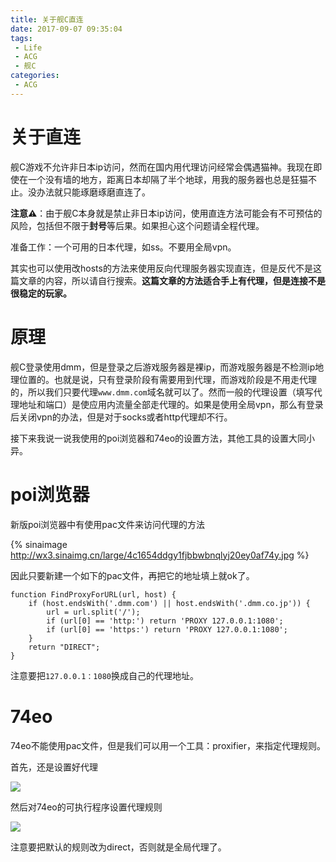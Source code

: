 ```yaml
---
title: 关于舰C直连
date: 2017-09-07 09:35:04
tags:
 - Life
 - ACG
 - 舰C
categories:
 - ACG
---
```


# 关于直连
舰C游戏不允许非日本ip访问，然而在国内用代理访问经常会偶遇猫神。我现在即使在一个没有墙的地方，距离日本却隔了半个地球，用我的服务器也总是狂猫不止。没办法就只能琢磨琢磨直连了。

**注意⚠️**：由于舰C本身就是禁止非日本ip访问，使用直连方法可能会有不可预估的风险，包括但不限于**封号**等后果。如果担心这个问题请全程代理。

准备工作：一个可用的日本代理，如ss。不要用全局vpn。

其实也可以使用改hosts的方法来使用反向代理服务器实现直连，但是反代不是这篇文章的内容，所以请自行搜索。**这篇文章的方法适合手上有代理，但是连接不是很稳定的玩家。**

<!-- more -->

# 原理
舰C登录使用dmm，但是登录之后游戏服务器是裸ip，而游戏服务器是不检测ip地理位置的。也就是说，只有登录阶段有需要用到代理，而游戏阶段是不用走代理的，所以我们只要代理`www.dmm.com`域名就可以了。然而一般的代理设置（填写代理地址和端口）是使应用内流量全部走代理的。如果是使用全局vpn，那么有登录后关闭vpn的办法，但是对于socks或者http代理却不行。

接下来我说一说我使用的poi浏览器和74eo的设置方法，其他工具的设置大同小异。
# poi浏览器
新版poi浏览器中有使用pac文件来访问代理的方法

{% sinaimage http://wx3.sinaimg.cn/large/4c1654ddgy1fjbbwbnqlyj20ey0af74y.jpg %}

因此只要新建一个如下的pac文件，再把它的地址填上就ok了。

```pac
function FindProxyForURL(url, host) {
    if (host.endsWith('.dmm.com') || host.endsWith('.dmm.co.jp')) {
        url = url.split('/');
        if (url[0] == 'http:') return 'PROXY 127.0.0.1:1080';
        if (url[0] == 'https:') return 'PROXY 127.0.0.1:1080';
    }
    return "DIRECT";
}
```

注意要把`127.0.0.1：1080`换成自己的代理地址。

# 74eo
74eo不能使用pac文件，但是我们可以用一个工具：proxifier，来指定代理规则。

首先，还是设置好代理

![](http://i.imgur.com/7apAhgs.png)

然后对74eo的可执行程序设置代理规则

![](http://i.imgur.com/RpzoLAq.png)

注意要把默认的规则改为direct，否则就是全局代理了。
